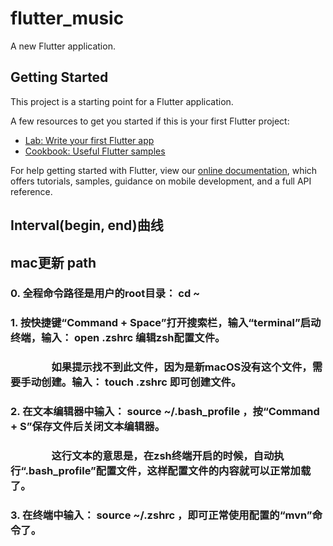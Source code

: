 # flutter_music

A new Flutter application.

## Getting Started

This project is a starting point for a Flutter application.

A few resources to get you started if this is your first Flutter project:

- [Lab: Write your first Flutter app](https://flutter.dev/docs/get-started/codelab)
- [Cookbook: Useful Flutter samples](https://flutter.dev/docs/cookbook)

For help getting started with Flutter, view our
[online documentation](https://flutter.dev/docs), which offers tutorials,
samples, guidance on mobile development, and a full API reference.
## Interval(begin, end)曲线
## mac更新 path
   ###   0. 全程命令路径是用户的root目录： cd ~
   ###
   ###   1. 按快捷键“Command + Space”打开搜索栏，输入“terminal”启动终端，输入： open .zshrc 编辑zsh配置文件。
   ###
   ### 　　　　如果提示找不到此文件，因为是新macOS没有这个文件，需要手动创建。输入： touch .zshrc 即可创建文件。
   ###
   ###   2. 在文本编辑器中输入： source ~/.bash_profile ，按“Command + S”保存文件后关闭文本编辑器。
   ###
   ### 　　　　这行文本的意思是，在zsh终端开启的时候，自动执行“.bash_profile”配置文件，这样配置文件的内容就可以正常加载了。
   ###
   ###   3. 在终端中输入： source ~/.zshrc ，即可正常使用配置的“mvn”命令了。
